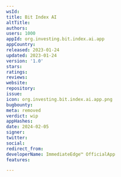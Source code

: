 ```yaml
---
wsId: 
title: Bit Index AI
altTitle: 
authors: 
users: 1000
appId: org.investing.bit.index.ai.app
appCountry: 
released: 2023-01-24
updated: 2023-01-24
version: '1.0'
stars: 
ratings: 
reviews: 
website: 
repository: 
issue: 
icon: org.investing.bit.index.ai.app.png
bugbounty: 
meta: removed
verdict: wip
appHashes: 
date: 2024-02-05
signer: 
twitter: 
social: 
redirect_from: 
developerName: ImmediateEdge™ OfficialApp
features: 

---
```


